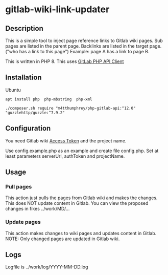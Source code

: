 # gitlab-wiki-link-updater

## Description 
This is a simple tool to inject page reference links to Gitlab wiki pages.
Sub pages are listed in the parent page.
Backlinks are listed in the target page. ("who has a link to this page")
Example: page A has a link to page B. 

This is written in PHP 8. This uses [GitLab PHP API Client](https://github.com/GitLabPHP/Client/)
## Installation
Ubuntu
```
apt install php  php-mbstring  php-xml
```

```
./composer.sh require "m4tthumphrey/php-gitlab-api:^12.0" "guzzlehttp/guzzle:^7.9.2"
```

## Configuration
You need Gitlab wiki [Access Token](https://docs.gitlab.com/user/project/settings/project_access_tokens/) and the project name.

Use config.example.php as an example and create file config.php. Set at least parameters serverUrl, authToken and projectName.

## Usage

### Pull pages
This action just pulls the pages from Gitlab wiki and makes the changes. This does NOT update content in Gitlab.
You can view the proposed changes in fikes ../work/MD/...

### Update pages
This action makes changes to wiki pages and updates content in Gitlab. 
NOTE: Only changed pages are updated in Gitlab wiki. 

## Logs
Logfile is ../work/log/YYYY-MM-DD.log




